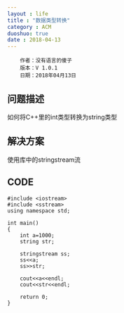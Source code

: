 ```yaml
---
layout : life
title : "数据类型转换"
category : ACM
duoshuo: true
date : 2018-04-13
---
```

    
        作者：没有语言的傻子
        版本：V 1.0.1
        日期：2018年04月13日

<!-- more -->

## 问题描述

如何将C++里的int类型转换为string类型

## 解决方案

使用<sstream>库中的stringstream流

## CODE
```
#include <iostream>
#include <sstream>
using namespace std;

int main()
{
    int a=1000;
    string str;

    stringstream ss;
    ss<<a;
    ss>>str;

    cout<<a<<endl;
    cout<<str<<endl;

    return 0;
}
```
